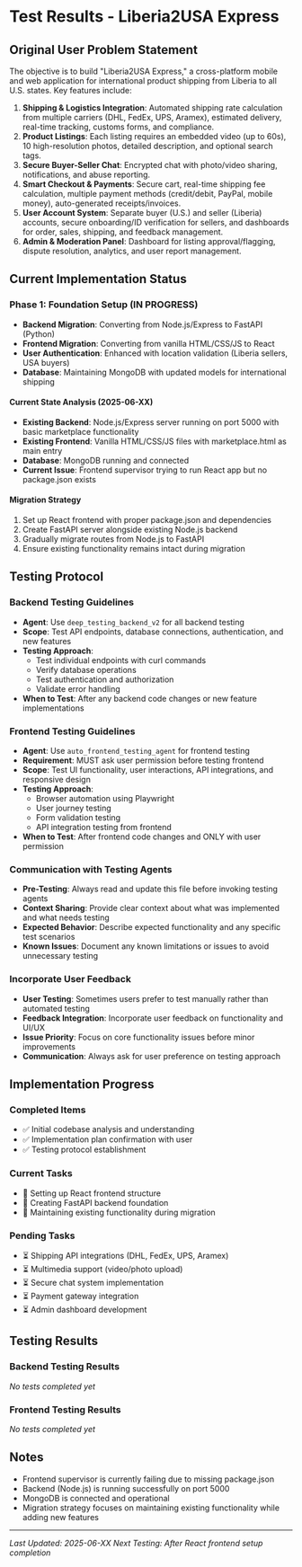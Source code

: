 # Test Results - Liberia2USA Express

## Original User Problem Statement
The objective is to build "Liberia2USA Express," a cross-platform mobile and web application for international product shipping from Liberia to all U.S. states. Key features include:
1. **Shipping & Logistics Integration**: Automated shipping rate calculation from multiple carriers (DHL, FedEx, UPS, Aramex), estimated delivery, real-time tracking, customs forms, and compliance.
2. **Product Listings**: Each listing requires an embedded video (up to 60s), 10 high-resolution photos, detailed description, and optional search tags.
3. **Secure Buyer-Seller Chat**: Encrypted chat with photo/video sharing, notifications, and abuse reporting.
4. **Smart Checkout & Payments**: Secure cart, real-time shipping fee calculation, multiple payment methods (credit/debit, PayPal, mobile money), auto-generated receipts/invoices.
5. **User Account System**: Separate buyer (U.S.) and seller (Liberia) accounts, secure onboarding/ID verification for sellers, and dashboards for order, sales, shipping, and feedback management.
6. **Admin & Moderation Panel**: Dashboard for listing approval/flagging, dispute resolution, analytics, and user report management.

## Current Implementation Status

### Phase 1: Foundation Setup (IN PROGRESS)
- **Backend Migration**: Converting from Node.js/Express to FastAPI (Python)
- **Frontend Migration**: Converting from vanilla HTML/CSS/JS to React
- **User Authentication**: Enhanced with location validation (Liberia sellers, USA buyers)
- **Database**: Maintaining MongoDB with updated models for international shipping

#### Current State Analysis (2025-06-XX)
- **Existing Backend**: Node.js/Express server running on port 5000 with basic marketplace functionality
- **Existing Frontend**: Vanilla HTML/CSS/JS files with marketplace.html as main entry
- **Database**: MongoDB running and connected
- **Current Issue**: Frontend supervisor trying to run React app but no package.json exists

#### Migration Strategy
1. Set up React frontend with proper package.json and dependencies
2. Create FastAPI server alongside existing Node.js backend
3. Gradually migrate routes from Node.js to FastAPI
4. Ensure existing functionality remains intact during migration

## Testing Protocol

### Backend Testing Guidelines
- **Agent**: Use `deep_testing_backend_v2` for all backend testing
- **Scope**: Test API endpoints, database connections, authentication, and new features
- **Testing Approach**: 
  - Test individual endpoints with curl commands
  - Verify database operations
  - Test authentication and authorization
  - Validate error handling
- **When to Test**: After any backend code changes or new feature implementations

### Frontend Testing Guidelines  
- **Agent**: Use `auto_frontend_testing_agent` for frontend testing
- **Requirement**: MUST ask user permission before testing frontend
- **Scope**: Test UI functionality, user interactions, API integrations, and responsive design
- **Testing Approach**:
  - Browser automation using Playwright
  - User journey testing
  - Form validation testing
  - API integration testing from frontend
- **When to Test**: After frontend code changes and ONLY with user permission

### Communication with Testing Agents
- **Pre-Testing**: Always read and update this file before invoking testing agents
- **Context Sharing**: Provide clear context about what was implemented and what needs testing
- **Expected Behavior**: Describe expected functionality and any specific test scenarios
- **Known Issues**: Document any known limitations or issues to avoid unnecessary testing

### Incorporate User Feedback
- **User Testing**: Sometimes users prefer to test manually rather than automated testing
- **Feedback Integration**: Incorporate user feedback on functionality and UI/UX
- **Issue Priority**: Focus on core functionality issues before minor improvements
- **Communication**: Always ask for user preference on testing approach

## Implementation Progress

### Completed Items
- ✅ Initial codebase analysis and understanding
- ✅ Implementation plan confirmation with user
- ✅ Testing protocol establishment

### Current Tasks
- 🔄 Setting up React frontend structure
- 🔄 Creating FastAPI backend foundation
- 🔄 Maintaining existing functionality during migration

### Pending Tasks
- ⏳ Shipping API integrations (DHL, FedEx, UPS, Aramex)
- ⏳ Multimedia support (video/photo upload)
- ⏳ Secure chat system implementation
- ⏳ Payment gateway integration
- ⏳ Admin dashboard development

## Testing Results

### Backend Testing Results
*No tests completed yet*

### Frontend Testing Results  
*No tests completed yet*

## Notes
- Frontend supervisor is currently failing due to missing package.json
- Backend (Node.js) is running successfully on port 5000
- MongoDB is connected and operational
- Migration strategy focuses on maintaining existing functionality while adding new features

---
*Last Updated: 2025-06-XX*
*Next Testing: After React frontend setup completion*